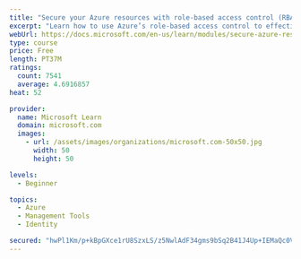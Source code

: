 ```yaml
---
title: "Secure your Azure resources with role-based access control (RBAC)"
excerpt: "Learn how to use Azure’s role-based access control to effectively manage your team’s access to Azure resources."
webUrl: https://docs.microsoft.com/en-us/learn/modules/secure-azure-resources-with-rbac/
type: course
price: Free
length: PT37M
ratings:
  count: 7541
  average: 4.6916857
heat: 52

provider:
  name: Microsoft Learn
  domain: microsoft.com
  images:
    - url: /assets/images/organizations/microsoft.com-50x50.jpg
      width: 50
      height: 50

levels:
  - Beginner

topics:
  - Azure
  - Management Tools
  - Identity

secured: "hwPl1Km/p+kBpGXce1rU8SzxLS/z5NwlAdF34gms9bSq2B41J4Up+IEMaQc0VI9GiLEf9QlPubAYSOKWS4eKFrq6C74B9cuD1TjWlhstecYcmf2nPGY5HsRVHlNqY2dLDe8xa21jeKOA0Sb4RCx3D8KAvcFS7Xq3nyqxwXKWc9wW6M02z85HszheK8uXWLcXC6DyXyw6wTDnqBLMkUetypAE9l+/kkjvEPsEi5CnGdZU+WCcds3248nZ5sRZTd/I6olNTG1zGnbfpb9vBytd5Pwn8pEXcmo2Gmx4tJ0NM9zMJR7D8omxS3vxiK/uZH85VLCMFq3zyrlWBuLx12SGfxcfnYJKbpBYHts7v64vxMunPQjX/SxOOQFXp7kduKy5DXHQE/W7j44CvFNLjaw3zMl9lvohfaP/4YkLKLm6fc4=;1AWMb10ml+c1FEY3b0AqvA=="
---
```


